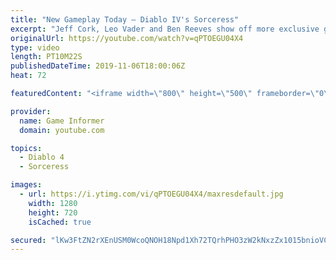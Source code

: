 ```yaml
---
title: "New Gameplay Today – Diablo IV's Sorceress"
excerpt: "Jeff Cork, Leo Vader and Ben Reeves show off more exclusive gameplay of Diablo IV, which can be viewed without commentary at ..."
originalUrl: https://youtube.com/watch?v=qPTOEGU04X4
type: video
length: PT10M22S
publishedDateTime: 2019-11-06T18:00:06Z
heat: 72

featuredContent: "<iframe width=\"800\" height=\"500\" frameborder=\"0\" src=\"https://www.youtube.com/embed/qPTOEGU04X4\" allow=\"accelerometer; autoplay; encrypted-media; gyroscope; picture-in-picture\" allowfullscreen></iframe>"

provider:
  name: Game Informer
  domain: youtube.com

topics:
  - Diablo 4
  - Sorceress

images:
  - url: https://i.ytimg.com/vi/qPTOEGU04X4/maxresdefault.jpg
    width: 1280
    height: 720
    isCached: true

secured: "lKw3FtZN2rXEnUSM0WcoQNOH18Npd1Xh72TQrhPHO3zW2kNxzZx1015bnioVC7Zvja3VZrsJNdLIoQBbR+9tveWqnckXAeO5SSsuimfAlJFmPwrpFkqzY/XGeOL6U3Co0AkGhjYKYQEctxaZDCE+j0CMQbd6UoWYukS/Oq7MNYqn2W7p5YXgd6RVfR+ittebFFshxNp9YuD0wON6ukJr5fvduBSQyvBGIqeEsRxXi+MPpPbcwYLcEj+RPZZzie8Vg0i/vXiBb3UvagX7A/d7LIelCHq3vIJuq6zv3Rv0v5szbW1Fw7cwEKtobHD4umfo7ztwQEWZQyqSrxfIXTViRgnfJb0/UU5xgf9hKgL5TF6iUZzP2k7d9AAA5jQswmZMFFKhudG0wPNj0FWVXxlvDtxQoLq7Bb7knLqMrRlJInzCk1C1YTCVvFcrhb83XWgh;NGYWRfUkRmCwo7BqL5JeBw=="
---
```


